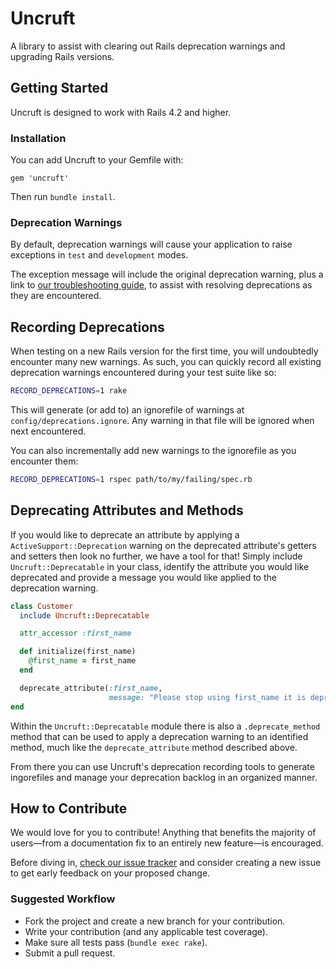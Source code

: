 Uncruft
========

A library to assist with clearing out Rails deprecation warnings and upgrading Rails versions.

## Getting Started

Uncruft is designed to work with Rails 4.2 and higher.

### Installation

You can add Uncruft to your Gemfile with:

```
gem 'uncruft'
```

Then run `bundle install`.

### Deprecation Warnings

By default, deprecation warnings will cause your application to raise exceptions in `test` and `development` modes.

The exception message will include the original deprecation warning, plus a link to [our troubleshooting guide](https://github.com/Betterment/uncruft/blob/master/GUIDE.md), to assist with resolving deprecations as they are encountered.

## Recording Deprecations

When testing on a new Rails version for the first time, you will undoubtedly encounter many new warnings. As such, you can quickly record all existing deprecation warnings encountered during your test suite like so:

```bash
RECORD_DEPRECATIONS=1 rake
```

This will generate (or add to) an ignorefile of warnings at `config/deprecations.ignore`. Any warning in that file will be ignored when next encountered.

You can also incrementally add new warnings to the ignorefile as you encounter them:

```bash
RECORD_DEPRECATIONS=1 rspec path/to/my/failing/spec.rb
```

## Deprecating Attributes and Methods

If you would like to deprecate an attribute by applying a `ActiveSupport::Deprecation` warning on the deprecated attribute's getters and setters then look no further, we have a tool for that! Simply include `Uncruft::Deprecatable` in your class, identify the attribute you would like deprecated and provide a message you would like applied to the deprecation warning.

```ruby
class Customer
  include Uncruft::Deprecatable

  attr_accessor :first_name

  def initialize(first_name)
    @first_name = first_name
  end

  deprecate_attribute(:first_name,
                      message: "Please stop using first_name it is deprecated, please use legal_first_name instead!")
end
```

Within the `Uncruft::Deprecatable` module there is also a `.deprecate_method` method that can be used to apply a deprecation warning to an identified method, much like the `deprecate_attribute` method described above.

From there you can use Uncruft's deprecation recording tools to generate ingorefiles and manage your deprecation backlog in an organized manner.

## How to Contribute

We would love for you to contribute! Anything that benefits the majority of users—from a documentation fix to an entirely new feature—is encouraged.

Before diving in, [check our issue tracker](//github.com/Betterment/uncruft/issues) and consider creating a new issue to get early feedback on your proposed change.

### Suggested Workflow

* Fork the project and create a new branch for your contribution.
* Write your contribution (and any applicable test coverage).
* Make sure all tests pass (`bundle exec rake`).
* Submit a pull request.
